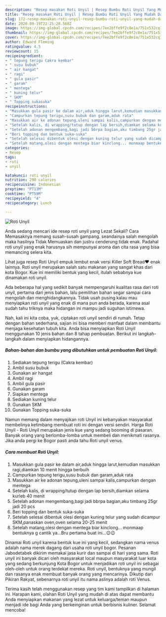 ```yaml
---
description: "Resep masakan Roti Unyil | Resep Bumbu Roti Unyil Yang Mudah Dan Praktis"
title: "Resep masakan Roti Unyil | Resep Bumbu Roti Unyil Yang Mudah Dan Praktis"
slug: 172-resep-masakan-roti-unyil-resep-bumbu-roti-unyil-yang-mudah-dan-praktis
date: 2020-09-19T22:25:20.560Z
image: https://img-global.cpcdn.com/recipes/7ee2bffe9f2c8e1a/751x532cq70/roti-unyil-foto-resep-utama.jpg
thumbnail: https://img-global.cpcdn.com/recipes/7ee2bffe9f2c8e1a/751x532cq70/roti-unyil-foto-resep-utama.jpg
cover: https://img-global.cpcdn.com/recipes/7ee2bffe9f2c8e1a/751x532cq70/roti-unyil-foto-resep-utama.jpg
author: Edward Fleming
ratingvalue: 4.5
reviewcount: 15
recipeingredient:
- " tepung terigu Cakra kembar"
- " susu bubuk"
- " air hangat"
- " ragi"
- " gula pasir"
- " garam"
- " mentega"
- " kuning telur"
- " SKM"
- " Topping sukasuka"
recipeinstructions:
- "Masukkan gula pasir ke dalam air,aduk hingga larut,kemudian masukkan ragi,diamkan 10 menit hingga berbuih"
- "Campurkan tepung terigu,susu bubuk dan garam,aduk rata"
- "Masukkan air ke adonan tepung,uleni sampai kalis,campurkan dengan mentega"
- "Setelah kalis, di wrapping/tutup dengan lap bersih,diamkan selama kurleb 40 menit"
- "Setelah adonan mengembang,bagi jadi bbrpa bagian,aku timbang 25gr jadi 20 pcs"
- "Beri topping dan bentuk suka-suka"
- "Setelah selesai dibentuk olesi dengan kuning telur yang sudah dicampur SKM,panaskan oven,oven selama 20-25 menit"
- "Setelah matang,olesi dengan mentega biar kinclong... monmaap bentuknya g cantik ya...Bru pertama buat ini...😉😉"
categories:
- Resep
tags:
- roti
- unyil

katakunci: roti unyil 
nutrition: 290 calories
recipecuisine: Indonesian
preptime: "PT13M"
cooktime: "PT59M"
recipeyield: "4"
recipecategory: Lunch

---
```



![Roti Unyil](https://img-global.cpcdn.com/recipes/7ee2bffe9f2c8e1a/751x532cq70/roti-unyil-foto-resep-utama.jpg)

Anda sedang mencari ide resep roti unyil yang Lezat Sekali? Cara Memasaknya memang susah-susah gampang. seandainya salah mengolah maka hasilnya Tidak Memuaskan dan justru cenderung tidak enak. Padahal roti unyil yang enak harusnya sih mempunyai aroma dan cita rasa yang bisa memancing selera kita.

Lihat juga resep Roti Unyil empuk lembut enak versi Killer Soft Bread❤️ enak lainnya. Roti unyil merupakan salah satu makanan yang sangat khas dari kota Bogor. Kue ini memiliki bentuk yang kecil, itulah sebabnya kue dinamakan roti unyil.

Ada beberapa hal yang sedikit banyak mempengaruhi kualitas rasa dari roti unyil, pertama dari jenis bahan, lalu pemilihan bahan segar sampai cara mengolah dan menghidangkannya. Tidak usah pusing kalau mau menyiapkan roti unyil yang enak di mana pun anda berada, karena asal sudah tahu triknya maka hidangan ini mampu jadi suguhan istimewa.


Nah, kali ini kita coba, yuk, ciptakan roti unyil sendiri di rumah. Tetap dengan bahan sederhana, sajian ini bisa memberi manfaat dalam membantu menjaga kesehatan tubuh kita. Anda bisa menyiapkan Roti Unyil menggunakan 10 jenis bahan dan 8 tahap pembuatan. Berikut ini langkah-langkah dalam menyiapkan hidangannya.

<!--inarticleads1-->

##### Bahan-bahan dan bumbu yang dibutuhkan untuk pembuatan Roti Unyil:

1. Sediakan  tepung terigu (Cakra kembar)
1. Ambil  susu bubuk
1. Gunakan  air hangat
1. Ambil  ragi
1. Ambil  gula pasir
1. Gunakan  garam
1. Siapkan  mentega
1. Sediakan  kuning telur
1. Gunakan  SKM
1. Gunakan  Topping suka-suka


Namun memang dalam menyajikan roti Unyil ini kebanyakan masyarakat membelinya ketimbang membuat roti ini dengan versi sendiri. Harga Roti Unyil - Roti Unyil merupakan jenis kue yang sedang booming di pasaran. Banyak orang yang berlomba-lomba untuk membeli dan menikmati rasanya. Jika anda pergi ke Bogor pasti anda tahu Roti unyil venus. 

<!--inarticleads2-->

##### Cara membuat Roti Unyil:

1. Masukkan gula pasir ke dalam air,aduk hingga larut,kemudian masukkan ragi,diamkan 10 menit hingga berbuih
1. Campurkan tepung terigu,susu bubuk dan garam,aduk rata
1. Masukkan air ke adonan tepung,uleni sampai kalis,campurkan dengan mentega
1. Setelah kalis, di wrapping/tutup dengan lap bersih,diamkan selama kurleb 40 menit
1. Setelah adonan mengembang,bagi jadi bbrpa bagian,aku timbang 25gr jadi 20 pcs
1. Beri topping dan bentuk suka-suka
1. Setelah selesai dibentuk olesi dengan kuning telur yang sudah dicampur SKM,panaskan oven,oven selama 20-25 menit
1. Setelah matang,olesi dengan mentega biar kinclong... monmaap bentuknya g cantik ya...Bru pertama buat ini...😉😉


Dinamai Roti unyil karena bentuk kue ini yang kecil, sedangkan nama venus adalah nama merek dagang dari usaha roti unyil bogor. Pesanan Jabodetabek dikirim memakai jasa kurir dan sampai di hari yang sama. Roti unyil ini banyak dicari oleh masyarakat local maupun masyarakat luar kota yang sedang berkunjung Kota Bogor untuk menjadikan roti unyil ini sebagai oleh-oleh untuk orang terdekat mereka. Roti unyil, bentuknya yang mungil dan rasanya enak membuat banyak orang yang mencarinya. Dikutip dari Pikiran Rakyat, sebenarnya roti unyil itu nama aslinya adalah roti Venus. 

Terima kasih telah menggunakan resep yang tim kami tampilkan di halaman ini. Harapan kami, olahan Roti Unyil yang mudah di atas dapat membantu Anda menyiapkan makanan yang lezat untuk keluarga/teman maupun menjadi ide bagi Anda yang berkeinginan untuk berbisnis kuliner. Selamat mencoba!
